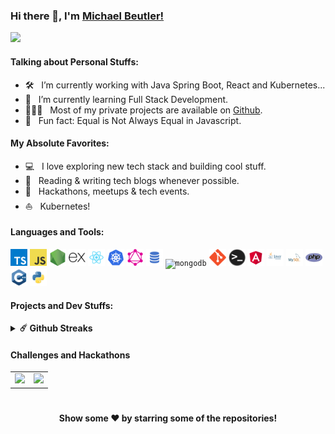 ### Hi there 👋, I'm [Michael Beutler!](https://github.com/michaelbeutler/) 

![](https://komarev.com/ghpvc/?username=michaelbeutler&label=Visitors)

#### Talking about Personal Stuffs:

- 🛠 &nbsp; I’m currently working with Java Spring Boot, React and Kubernetes...
- 🚀 &nbsp; I’m currently learning Full Stack Development.
- 👨🏻‍💻 &nbsp; Most of my private projects are available on [Github](https://github.com/michaelbeutler).
- 👾 &nbsp; Fun fact: Equal is Not Always Equal in Javascript.

#### My Absolute Favorites:

- 💻 &nbsp; I love exploring new tech stack and building cool stuff.
- 📰 &nbsp; Reading & writing tech blogs whenever possible.
- 🍕 &nbsp; Hackathons, meetups & tech events.
- ⛵ &nbsp; Kubernetes!

#### Languages and Tools:

<code><img height="27" src="https://raw.githubusercontent.com/github/explore/80688e429a7d4ef2fca1e82350fe8e3517d3494d/topics/typescript/typescript.png" alt="typescript"></code>
<code><img height="27" src="https://raw.githubusercontent.com/github/explore/80688e429a7d4ef2fca1e82350fe8e3517d3494d/topics/javascript/javascript.png" alt="javascript"></code>
<code><img height="27" src="https://raw.githubusercontent.com/github/explore/80688e429a7d4ef2fca1e82350fe8e3517d3494d/topics/nodejs/nodejs.png" alt="nodejs"></code>
<code><img height="27" src="https://raw.githubusercontent.com/devicons/devicon/master/icons/express/express-original.svg" alt="expressjs"></code>
<code><img height="27" src="https://raw.githubusercontent.com/github/explore/80688e429a7d4ef2fca1e82350fe8e3517d3494d/topics/react/react.png" alt="react"></code>
<code><img height="27" src="https://raw.githubusercontent.com/github/explore/80688e429a7d4ef2fca1e82350fe8e3517d3494d/topics/kubernetes/kubernetes.png" alt="kubernetes"></code>
<code><img height="27" src="https://raw.githubusercontent.com/github/explore/80688e429a7d4ef2fca1e82350fe8e3517d3494d/topics/graphql/graphql.png" alt="graphql"></code>
<code><img height="27" src="https://raw.githubusercontent.com/github/explore/80688e429a7d4ef2fca1e82350fe8e3517d3494d/topics/sql/sql.png" alt="sql"></code>
<code><img height="27" src="https://encrypted-tbn0.gstatic.com/images?q=tbn%3AANd9GcSTTzPAw-55ssm1Im594xYZ9eRQu2JylrkYLg&usqp=CAU" alt="mongodb"></code>
<code><img height="27" src="https://raw.githubusercontent.com/devicons/devicon/master/icons/git/git-original.svg" alt="git"></code>
<code><img height="27" src="https://raw.githubusercontent.com/github/explore/80688e429a7d4ef2fca1e82350fe8e3517d3494d/topics/terminal/terminal.png" alt="terminal"></code>
<code><img height="27" src="https://raw.githubusercontent.com/github/explore/80688e429a7d4ef2fca1e82350fe8e3517d3494d/topics/angular/angular.png" alt="angular"></code>
<code><img height="27" src="https://raw.githubusercontent.com/github/explore/80688e429a7d4ef2fca1e82350fe8e3517d3494d/topics/java/java.png" alt="java"></code>
<code><img height="27" src="https://raw.githubusercontent.com/github/explore/80688e429a7d4ef2fca1e82350fe8e3517d3494d/topics/mysql/mysql.png" alt="mysql"></code>
<code><img height="27" src="https://raw.githubusercontent.com/github/explore/80688e429a7d4ef2fca1e82350fe8e3517d3494d/topics/php/php.png" alt="php"></code>
<code><img height="27" src="https://raw.githubusercontent.com/github/explore/80688e429a7d4ef2fca1e82350fe8e3517d3494d/topics/cpp/cpp.png" alt="cpp"></code>
<code><img height="27" src="https://raw.githubusercontent.com/github/explore/80688e429a7d4ef2fca1e82350fe8e3517d3494d/topics/python/python.png" alt="python"></code>

<!--
<code><img height="25" src="https://raw.githubusercontent.com/github/explore/80688e429a7d4ef2fca1e82350fe8e3517d3494d/topics/sass/sass.png" alt="sass"></code>
-->

#### Projects and Dev Stuffs:

<details>	
  <summary><b>☄️ Github Streaks</b></summary>

  <br />
  <img height="180em" src="https://github-readme-streak-stats.herokuapp.com/?user=michaelbeutler&hide_border=true" />
</details>

#### Challenges and Hackathons

<table>
 <tr>
<td><img src="https://user-images.githubusercontent.com/35310806/133099056-15a9c90b-4209-4fc6-8222-74b7c89c219a.png" height="100" /></td>
<td><img src="https://user-images.githubusercontent.com/35310806/133099231-90c40063-88d4-47bb-9e90-7dcec1ccb55f.png" height="100" /></td>
 </tr>
</table>

#

<div align="center">

#### Show some ❤️ by starring some of the repositories!

</div>

